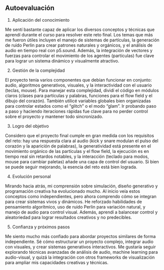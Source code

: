 ## Autoevaluación

1. Aplicación del conocimiento

Me sentí bastante capaz de aplicar los diversos conceptos y técnicas que aprendí durante el curso para resolver este reto final. Los temas que más me fueron útiles incluyen el manejo de sistemas de partículas, la generación de ruido Perlin para crear patrones naturales y orgánicos, y el análisis de audio en tiempo real con p5.sound. Además, la integración de vectores y fuerzas para controlar el movimiento de los agentes (partículas) fue clave para lograr un sistema dinámico y visualmente atractivo.

2. Gestión de la complejidad

El proyecto tenía varios componentes que debían funcionar en conjunto: audio, algoritmos generativos, visuales, y la interactividad con el usuario (teclas, mouse). Para manejar esta complejidad, dividí el código en módulos claros (clases para partículas y palabras, funciones para el flow field y el dibujo del corazón). También utilicé variables globales bien organizadas para controlar estados como el “glitch” o el modo “glam”. Ir probando paso a paso y haciendo iteraciones rápidas fue clave para no perder control sobre el proyecto y mantener todo sincronizado.

3. Logro del objetivo

Considero que el proyecto final cumple en gran medida con los requisitos del reto: hay una respuesta clara al audio (kick y snare modulan el pulso del corazón y la aparición de palabras), la generatividad está presente en el movimiento orgánico de las partículas y el flow field, la ejecución es en tiempo real sin retardos notables, y la interacción (teclado para modos, mouse para cambiar paletas) añade una capa de control del usuario. Si bien se puede seguir mejorando, la esencia del reto está bien lograda.

4. Evolución personal

Mirando hacia atrás, mi comprensión sobre simulación, diseño generativo y programación creativa ha evolucionado mucho. Al inicio veía estos conceptos como independientes, pero ahora comprendo cómo se integran para crear sistemas vivos y dinámicos. He reforzado habilidades de pensamiento algorítmico, uso de ruido Perlin para variación natural, y manejo de audio para control visual. Además, aprendí a balancear control y aleatoriedad para lograr resultados creativos y no predecibles.

5. Confianza y próximos pasos

Me siento mucho más confiado para abordar proyectos similares de forma independiente. Sé cómo estructurar un proyecto complejo, integrar audio con visuales, y crear sistemas generativos interactivos. Me gustaría seguir explorando técnicas avanzadas de análisis de audio, machine learning para audio-visual, y quizá la integración con otros frameworks de visualización para ampliar mis capacidades creativas y técnicas.

